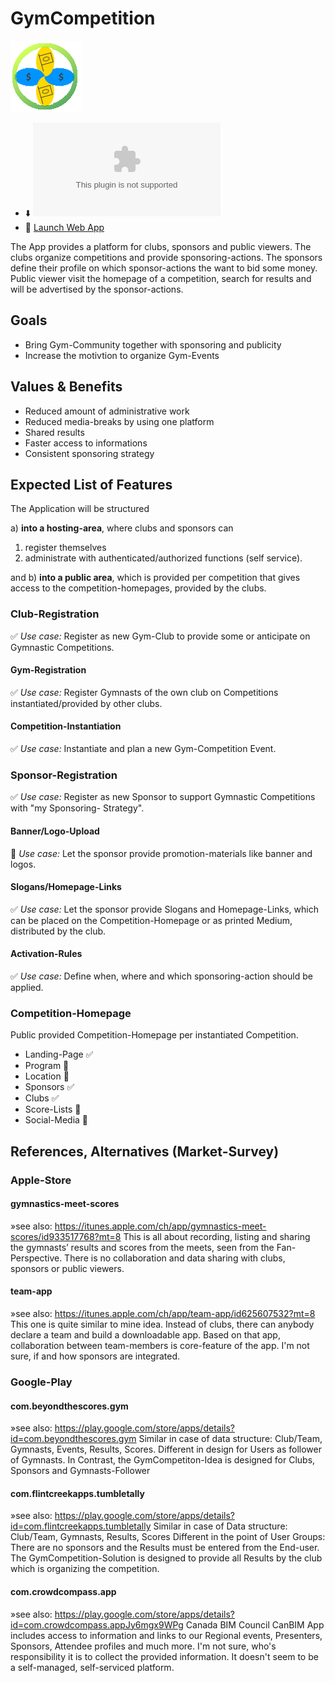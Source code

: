 # GymCompetition
![product-logo](https://github.com/luechtdiode/GymCompetition/blob/master/app/images/logo.png)

- :arrow_down: ![Download Android-App](https://github.com/luechtdiode/GymCompetition/blob/master/mobile/dist/android-debug.apk)
- :link: [Launch Web App](https://gymcompetition.mybluemix.net/)

The App provides a platform for clubs, sponsors and public viewers. The clubs organize competitions and provide sponsoring-actions. The sponsors define their profile on which sponsor-actions the want to bid some money. Public viewer visit the homepage of a competition, search for results and will be advertised by the sponsor-actions.

## Goals
* Bring Gym-Community together with sponsoring and publicity
* Increase the motivtion to organize Gym-Events

## Values & Benefits
* Reduced amount of administrative work
* Reduced media-breaks by using one platform
* Shared results
* Faster access to informations
* Consistent sponsoring strategy

## Expected List of Features
The Application will be structured 

a) **into a hosting-area**, where clubs and sponsors can
  
  1. register themselves
  2. administrate with authenticated/authorized functions (self service).

and b) **into a public area**, which is provided per competition that gives access to the competition-homepages, provided by the clubs. 

### Club-Registration
:white_check_mark: *Use case:* Register as new Gym-Club to provide some or anticipate on Gymnastic
Competitions.

#### Gym-Registration
:white_check_mark: *Use case:* Register Gymnasts of the own club on Competitions instantiated/provided by other
clubs.

#### Competition-Instantiation
:white_check_mark: *Use case:* Instantiate and plan a new Gym-Competition Event.

### Sponsor-Registration
:white_check_mark: *Use case:* Register as new Sponsor to support Gymnastic Competitions with "my Sponsoring-
Strategy".

#### Banner/Logo-Upload
:construction_worker: *Use case:* Let the sponsor provide promotion-materials like banner and logos.

#### Slogans/Homepage-Links
:white_check_mark: *Use case:* Let the sponsor provide Slogans and Homepage-Links, which can be placed on the
Competition-Homepage or as printed Medium, distributed by the club.

#### Activation-Rules
:white_check_mark: *Use case:* Define when, where and which sponsoring-action should be applied.

### Competition-Homepage
Public provided Competition-Homepage per instantiated Competition.
* Landing-Page :white_check_mark:
* Program :construction_worker:
* Location :construction_worker:
* Sponsors :white_check_mark:
* Clubs :white_check_mark:
* Score-Lists :construction_worker:
* Social-Media :construction_worker:

## References, Alternatives (Market-Survey)

### Apple-Store

#### gymnastics-meet-scores
»see also: https://itunes.apple.com/ch/app/gymnastics-meet-scores/id933517768?mt=8
This is all about recording, listing and sharing the gymnasts’ results and scores from the
meets, seen from the Fan-Perspective. There is no collaboration and data sharing with clubs,
sponsors or public viewers.

#### team-app
»see also: https://itunes.apple.com/ch/app/team-app/id625607532?mt=8
This one is quite similar to mine idea. Instead of clubs, there can anybody declare a team
and build a downloadable app. Based on that app, collaboration between team-members is
core-feature of the app.
I'm not sure, if and how sponsors are integrated.

### Google-Play

#### com.beyondthescores.gym
»see also: https://play.google.com/store/apps/details?id=com.beyondthescores.gym
Similar in case of data structure: Club/Team, Gymnasts, Events, Results, Scores.
Different in design for Users as follower of Gymnasts. In Contrast, the GymCompetiton-Idea
is designed for Clubs, Sponsors and Gymnasts-Follower

#### com.flintcreekapps.tumbletally
»see also: https://play.google.com/store/apps/details?id=com.flintcreekapps.tumbletally
Similar in case of Data structure: Club/Team, Gymnasts, Results, Scores
Different in the point of User Groups: There are no sponsors and the Results must be
entered from the End-user. The GymCompetition-Solution is designed to provide all Results
by the club which is organizing the competition.

#### com.crowdcompass.app
»see also: https://play.google.com/store/apps/details?id=com.crowdcompass.appJy6mgx9WPg
Canada BIM Council
CanBIM App includes access to information and links to our Regional events, Presenters,
Sponsors, Attendee profiles and much more.
I'm not sure, who's responsibility it is to collect the provided information. It doesn't seem to be
a self-managed, self-serviced platform.
